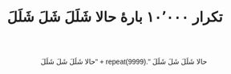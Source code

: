 <!DOCTYPE html><html lang="fa">
<head>
    <meta charset="UTF-8">
    <title>حالا شَلَلَ</title>
    <style>
        body {
            font-family: sans-serif;
            direction: rtl;
            padding: 2rem;
            background: #fdfdfd;
            color: #222;
            line-height: 2;
        }
        .content {
            white-space: pre-wrap;
        }
    </style>
</head>
<body>
    <h1>تکرار ۱۰٬۰۰۰ بارهٔ حالا شَلَلَ شَلَ شَلَلَ</h1>
    <div class="content">
        حالا شَلَلَ شَلَ شَلَلَ ".repeat(9999) + "حالا شَلَلَ شَلَ شَلَلَ
    </div>
</body>
</html>
